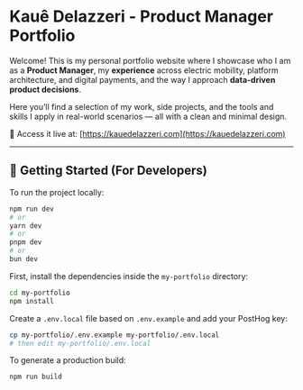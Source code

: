 # Kauê Delazzeri - Product Manager Portfolio

Welcome! This is my personal portfolio website where I showcase who I am as a **Product Manager**, my **experience** across electric mobility, platform architecture, and digital payments, and the way I approach **data-driven product decisions**.

Here you’ll find a selection of my work, side projects, and the tools and skills I apply in real-world scenarios — all with a clean and minimal design.

🔗 Access it live at: [https://kauedelazzeri.com](https://kauedelazzeri.com)

---

## 🚀 Getting Started (For Developers)

To run the project locally:

```bash
npm run dev
# or
yarn dev
# or
pnpm dev
# or
bun dev
```

First, install the dependencies inside the `my-portfolio` directory:

```bash
cd my-portfolio
npm install
```

Create a `.env.local` file based on `.env.example` and add your PostHog key:

```bash
cp my-portfolio/.env.example my-portfolio/.env.local
# then edit my-portfolio/.env.local
```

To generate a production build:

```bash
npm run build
```
